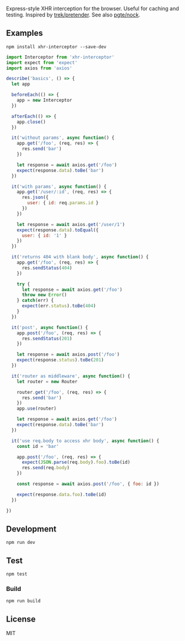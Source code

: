 Express-style XHR interception for the browser. Useful for caching and testing.
Inspired by [trek/pretender](https://github.com/trek/pretender).
See also [pgte/nock](https://github.com/pgte/nock).

## Examples

```
npm install xhr-interceptor --save-dev
```

```javascript
import Interceptor from 'xhr-interceptor'
import expect from 'expect'
import axios from 'axios'

describe('basics', () => {
  let app

  beforeEach(() => {
    app = new Interceptor
  })

  afterEach(() => {
    app.close()
  })

  it('without params', async function() {
    app.get('/foo', (req, res) => {
      res.send('bar')
    })

    let response = await axios.get('/foo')
    expect(response.data).toBe('bar')
  })

  it('with params', async function() {
    app.get('/user/:id', (req, res) => {
      res.json({
        user: { id: req.params.id }
      })
    })

    let response = await axios.get('/user/1')
    expect(response.data).toEqual({
      user: { id: '1' }
    })
  })

  it('returns 404 with blank body', async function() {
    app.get('/foo', (req, res) => {
      res.sendStatus(404)
    })

    try {
      let response = await axios.get('/foo')
      throw new Error()
    } catch(err) {
      expect(err.status).toBe(404)
    }
  })

  it('post', async function() {
    app.post('/foo', (req, res) => {
      res.sendStatus(201)
    })

    let response = await axios.post('/foo')
    expect(response.status).toBe(201)
  })

  it('router as middleware', async function() {
    let router = new Router

    router.get('/foo', (req, res) => {
      res.send('bar')
    })
    app.use(router)

    let response = await axios.get('/foo')
    expect(response.data).toBe('bar')
  })

  it('use req.body to access xhr body', async function() {
    const id = 'bar'

    app.post('/foo', (req, res) => {
      expect(JSON.parse(req.body).foo).toBe(id)
      res.send(req.body)
    })

    const response = await axios.post('/foo', { foo: id })

    expect(response.data.foo).toBe(id)
  })

})
```

## Development

```
npm run dev
```

## Test

```
npm test
```

### Build

```
npm run build
```

## License

MIT
